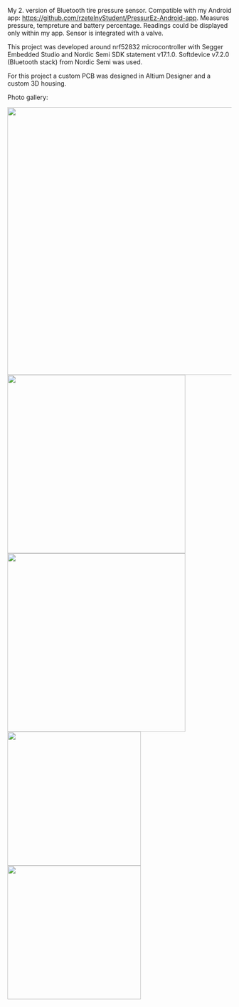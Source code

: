 My 2. version of Bluetooth tire pressure sensor. Compatible with my Android app: https://github.com/rzetelnyStudent/PressurEz-Android-app. Measures pressure, tempreture and battery percentage. Readings could be displayed only within my app. Sensor is integrated with a valve.

This project was developed around nrf52832 microcontroller with Segger Embedded Studio and Nordic Semi SDK statement v17.1.0. Softdevice v7.2.0 (Bluetooth stack) from Nordic Semi was used.

For this project a custom PCB was designed in Altium Designer and a custom 3D housing.

Photo gallery:

<img src="https://github.com/rzetelnyStudent/PressurEz-bike-tire-pressure-sensor/assets/72305802/ba9aa28a-b848-47db-a038-21c7f2df31fc" style="width: 600px; height: auto;">
<img src="https://github.com/rzetelnyStudent/PressurEz-bike-tire-pressure-sensor/assets/72305802/554ff004-ec4c-4c6b-a7b3-ae6ae05bf443" style="width: 400px; height: auto;">
<img src="https://github.com/rzetelnyStudent/PressurEz-bike-tire-pressure-sensor/assets/72305802/3d8f6238-673d-406f-9d8e-a68fcf9bdcb0" style="width: 400px; height: auto;">
<img src="https://github.com/rzetelnyStudent/PressurEz-bike-tire-pressure-sensor/assets/72305802/c5e59ec4-1905-4fe7-9a3c-29b06aa72c5a" style="width: 300px; height: auto;">
<img src="https://github.com/rzetelnyStudent/PressurEz-bike-tire-pressure-sensor/assets/72305802/4a90f9e2-e578-48cf-a32d-7d228d9887e2" style="width: 300px; height: auto;">

